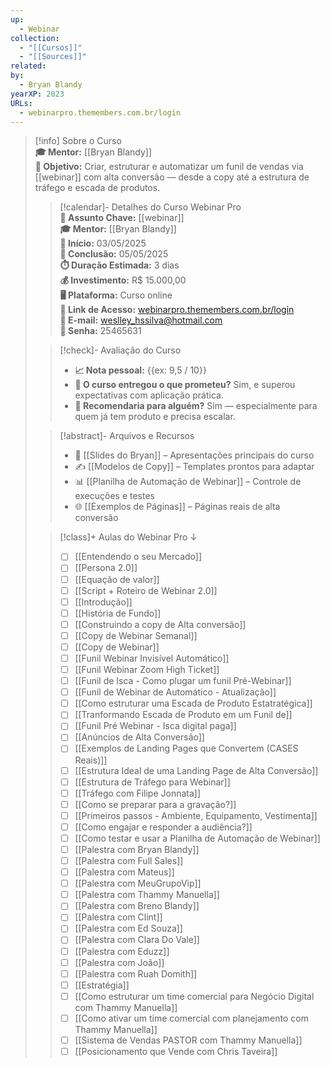 ```yaml
---
up:
  - Webinar
collection:
  - "[[Cursos]]"
  - "[[Sources]]"
related: 
by:
  - Bryan Blandy
yearXP: 2023
URLs:
  - webinarpro.themembers.com.br/login
---
```

> [!info] Sobre o Curso  
> **🎓 Mentor:** [[Bryan Blandy]]  
> **🎯 Objetivo:** Criar, estruturar e automatizar um funil de vendas via [[webinar]] com alta conversão — desde a copy até a estrutura de tráfego e escada de produtos.  
>
> > [!calendar]- Detalhes do Curso Webinar Pro  
> > **💭 Assunto Chave:** [[webinar]]  
> > **🎓 Mentor:** [[Bryan Blandy]]  
> > **📆 Início:** 03/05/2025  
> > **🏁 Conclusão:** 05/05/2025  
> > **⏱️ Duração Estimada:** 3 dias  
> > **💰 Investimento:** R$ 15.000,00  
> > **🖥️ Plataforma:** Curso online  
> > **🔗 Link de Acesso:** [webinarpro.themembers.com.br/login](https://webinarpro.themembers.com.br/login)  
> > **📧 E-mail:** weslley_hssilva@hotmail.com  
> > **🔐 Senha:** 25465631  
>
> > [!check]- Avaliação do Curso  
> > - **📈 Nota pessoal:** {{ex: 9,5 / 10}}  
> > - **🎯 O curso entregou o que prometeu?** Sim, e superou expectativas com aplicação prática.  
> > - **🙋 Recomendaria para alguém?** Sim — especialmente para quem já tem produto e precisa escalar.  
>
> > [!abstract]-  Arquivos e Recursos  
> > - 📄 [[Slides do Bryan]] – Apresentações principais do curso  
> > - ✍️ [[Modelos de Copy]] – Templates prontos para adaptar  
> > - 📊 [[Planilha de Automação de Webinar]] – Controle de execuções e testes  
> > - 🌐 [[Exemplos de Páginas]] – Páginas reais de alta conversão  
>
> > [!class]+ Aulas do Webinar Pro ↓  
> > - [ ] [[Entendendo o seu Mercado]]  
> > - [ ] [[Persona 2.0]]  
> > - [ ] [[Equação de valor]]  
> > - [ ] [[Script + Roteiro de Webinar 2.0]]  
> > - [ ] [[Introdução]]  
> > - [ ] [[História de Fundo]]  
> > - [ ] [[Construindo a copy de Alta conversão]]  
> > - [ ] [[Copy de Webinar Semanal]]  
> > - [ ] [[Copy de Webinar]]  
> > - [ ] [[Funil Webinar Invisível Automático]]  
> > - [ ] [[Funil Webinar Zoom High Ticket]]  
> > - [ ] [[Funil de Isca - Como plugar um funil Pré-Webinar]]  
> > - [ ] [[Funil de Webinar de Automático - Atualização]]  
> > - [ ] [[Como estruturar uma Escada de Produto Estatratégica]]  
> > - [ ] [[Tranformando Escada de Produto em um Funil de]]  
> > - [ ] [[Funil Pré Webinar - Isca digital paga]]  
> > - [ ] [[Anúncios de Alta Conversão]]  
> > - [ ] [[Exemplos de Landing Pages que Convertem (CASES Reais)]]  
> > - [ ] [[Estrutura Ideal de uma Landing Page de Alta Conversão]]  
> > - [ ] [[Estrutura de Tráfego para Webinar]]  
> > - [ ] [[Tráfego com Filipe Jonnata]]  
> > - [ ] [[Como se preparar para a gravação?]]  
> > - [ ] [[Primeiros passos - Ambiente, Equipamento, Vestimenta]]  
> > - [ ] [[Como engajar e responder a audiência?]]  
> > - [ ] [[Como testar e usar a Planilha de Automação de Webinar]]  
> > - [ ] [[Palestra com Bryan Blandy]]  
> > - [ ] [[Palestra com Full Sales]]  
> > - [ ] [[Palestra com Mateus]]  
> > - [ ] [[Palestra com MeuGrupoVip]]  
> > - [ ] [[Palestra com Thammy Manuella]]  
> > - [ ] [[Palestra com Breno Blandy]]  
> > - [ ] [[Palestra com Clint]]  
> > - [ ] [[Palestra com Ed Souza]]  
> > - [ ] [[Palestra com Clara Do Vale]]  
> > - [ ] [[Palestra com Eduzz]]  
> > - [ ] [[Palestra com João]]  
> > - [ ] [[Palestra com Ruah Domith]]  
> > - [ ] [[Estratégia]]  
> > - [ ] [[Como estruturar um time comercial para Negócio Digital com Thammy Manuella]]  
> > - [ ] [[Como ativar um time comercial com planejamento com Thammy Manuella]]  
> > - [ ] [[Sistema de Vendas PASTOR com Thammy Manuella]]  
> > - [ ] [[Posicionamento que Vende com Chris Taveira]]